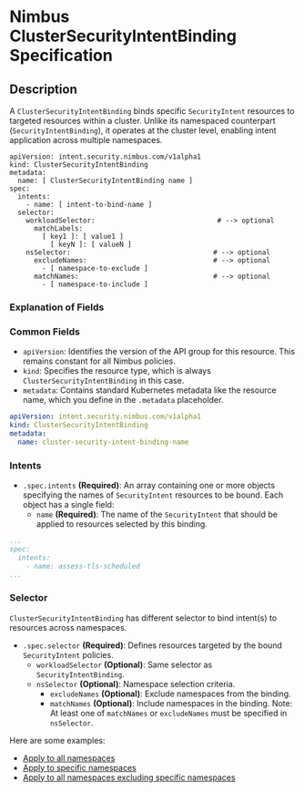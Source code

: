 # Nimbus ClusterSecurityIntentBinding Specification

## Description

A `ClusterSecurityIntentBinding` binds specific `SecurityIntent` resources to targeted resources within a cluster.
Unlike its namespaced counterpart (`SecurityIntentBinding`), it operates at the cluster level, enabling intent
application across multiple namespaces.

```text
apiVersion: intent.security.nimbus.com/v1alpha1
kind: ClusterSecurityIntentBinding
metadata:
  name: [ ClusterSecurityIntentBinding name ]
spec:
  intents:
    - name: [ intent-to-bind-name ]
  selector:
    workloadSelector:                              # --> optional
      matchLabels:
        [ key1 ]: [ value1 ]
          [ keyN ]: [ valueN ]
    nsSelector:                                   # --> optional
      excludeNames:                               # --> optional
        - [ namespace-to-exclude ]
      matchNames:                                 # --> optional
        - [ namespace-to-include ]
```

### Explanation of Fields

### Common Fields

- `apiVersion`: Identifies the version of the API group for this resource. This remains constant for all Nimbus
  policies.
- `kind`: Specifies the resource type, which is always `ClusterSecurityIntentBinding` in this case.
- `metadata`: Contains standard Kubernetes metadata like the resource name, which you define in the  `.metadata`
  placeholder.

```yaml
apiVersion: intent.security.nimbus.com/v1alpha1
kind: ClusterSecurityIntentBinding
metadata:
  name: cluster-security-intent-binding-name
```

### Intents

- `.spec.intents` **(Required)**: An array containing one or more objects specifying the names of `SecurityIntent`
  resources to be
  bound. Each object has a single field:
    - `name` **(Required)**: The name of the `SecurityIntent` that should be applied to resources selected by this
      binding.

```yaml
...
spec:
  intents:
    - name: assess-tls-scheduled
...
```

### Selector

`ClusterSecurityIntentBinding` has different selector to bind intent(s) to resources across namespaces.

- `.spec.selector` **(Required)**: Defines resources targeted by the bound `SecurityIntent` policies.
    - `workloadSelector` **(Optional)**: Same selector as `SecurityIntentBinding`.
    - `nsSelector` **(Optional)**: Namespace selection criteria.
        - `excludeNames` **(Optional)**: Exclude namespaces from the binding.
        - `matchNames` **(Optional)**: Include namespaces in the binding.
          Note: At least one of `matchNames` or `excludeNames` must be specified in `nsSelector`.

Here are some examples:

- [Apply to all namespaces](../../../examples/clusterscoped/csib-1-all-ns-selector.yaml)
- [Apply to specific namespaces](../../../examples/clusterscoped/csib-2-match-names.yaml)
- [Apply to all namespaces excluding specific namespaces](../../../examples/clusterscoped/csib-3-exclude-names.yaml)
